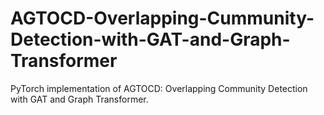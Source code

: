 # AGTOCD-Overlapping-Cummunity-Detection-with-GAT-and-Graph-Transformer
PyTorch implementation of AGTOCD: Overlapping Community Detection with GAT and Graph Transformer.
